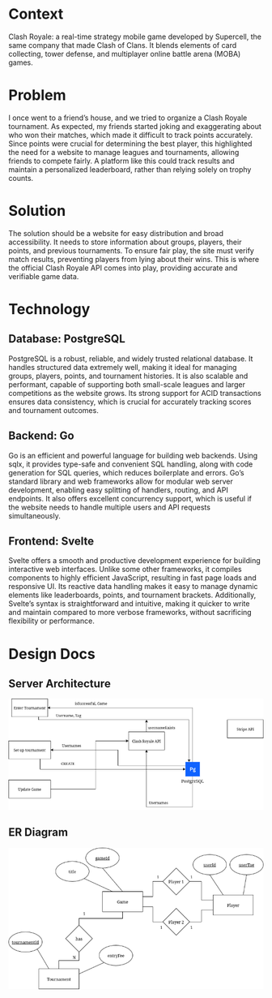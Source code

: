 # Context
Clash Royale: a real-time strategy mobile game developed by Supercell, the same company that made Clash of Clans. It blends elements of card collecting, tower defense, and multiplayer online battle arena (MOBA) games.

# Problem
I once went to a friend’s house, and we tried to organize a Clash Royale tournament. As expected, my friends started joking and exaggerating about who won their matches, which made it difficult to track points accurately. Since points were crucial for determining the best player, this highlighted the need for a website to manage leagues and tournaments, allowing friends to compete fairly. A platform like this could track results and maintain a personalized leaderboard, rather than relying solely on trophy counts.

# Solution
The solution should be a website for easy distribution and broad accessibility. It needs to store information about groups, players, their points, and previous tournaments. To ensure fair play, the site must verify match results, preventing players from lying about their wins. This is where the official Clash Royale API comes into play, providing accurate and verifiable game data.

# Technology
## Database: PostgreSQL
PostgreSQL is a robust, reliable, and widely trusted relational database. It handles structured data extremely well, making it ideal for managing groups, players, points, and tournament histories. It is also scalable and performant, capable of supporting both small-scale leagues and larger competitions as the website grows. Its strong support for ACID transactions ensures data consistency, which is crucial for accurately tracking scores and tournament outcomes.

## Backend: Go
Go is an efficient and powerful language for building web backends. Using sqlx, it provides type-safe and convenient SQL handling, along with code generation for SQL queries, which reduces boilerplate and errors. Go’s standard library and web frameworks allow for modular web server development, enabling easy splitting of handlers, routing, and API endpoints. It also offers excellent concurrency support, which is useful if the website needs to handle multiple users and API requests simultaneously.

## Frontend: Svelte
Svelte offers a smooth and productive development experience for building interactive web interfaces. Unlike some other frameworks, it compiles components to highly efficient JavaScript, resulting in fast page loads and responsive UI. Its reactive data handling makes it easy to manage dynamic elements like leaderboards, points, and tournament brackets. Additionally, Svelte’s syntax is straightforward and intuitive, making it quicker to write and maintain compared to more verbose frameworks, without sacrificing flexibility or performance.

# Design Docs
## Server Architecture
![Server Structure](/docs/Server-Architecture.png)

## ER Diagram
![ER Diagram](/docs/ClashTourneyERDiagram.png)
